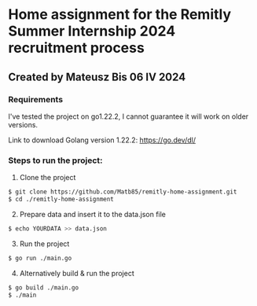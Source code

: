 # Home assignment for the Remitly Summer Internship 2024 recruitment process

## Created by Mateusz Bis 06 IV 2024

### Requirements

I've tested the project on go1.22.2, I cannot guarantee it will work on older versions.

Link to download Golang version 1.22.2: https://go.dev/dl/

### Steps to run the project:

1. Clone the project

```bash
$ git clone https://github.com/Matb85/remitly-home-assignment.git
$ cd ./remitly-home-assignment
```

2. Prepare data and insert it to the data.json file

```bash
$ echo YOURDATA >> data.json

```

3. Run the project

```bash
$ go run ./main.go
```

4. Alternatively build & run the project

```bash
$ go build ./main.go
$ ./main
```
